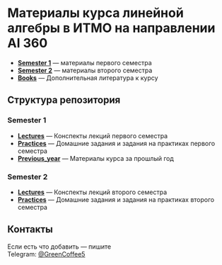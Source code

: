 # Материалы курса линейной алгебры в ИТМО на направлении AI 360

- **[Semester 1](Semester%201/)** — материалы первого семестра
- **[Semester 2](Semester%202/)** — материалы второго семестра
- **[Books](Books/)** — Дополнительная литература к курсу


## Структура репозитория

### Semester 1
- **[Lectures](Semester%201/Lectures/)** — Конспекты лекций первого семестра
- **[Practices](Semester%201/Practices/)** — Домашние задания и задания на практиках первого семестра
- **[Previous_year](Semester%201/Previous_year/)** — Материалы курса за прошлый год

### Semester 2
- **[Lectures](Semester%202/Lectures/)** — Конспекты лекций второго семестра
- **[Practices](Semester%202/Practices/)** — Домашние задания и задания на практиках второго семестра

## Контакты
Если есть что добавить — пишите  
Telegram: [@GreenCoffee5](https://t.me/GreenCoffee5)
